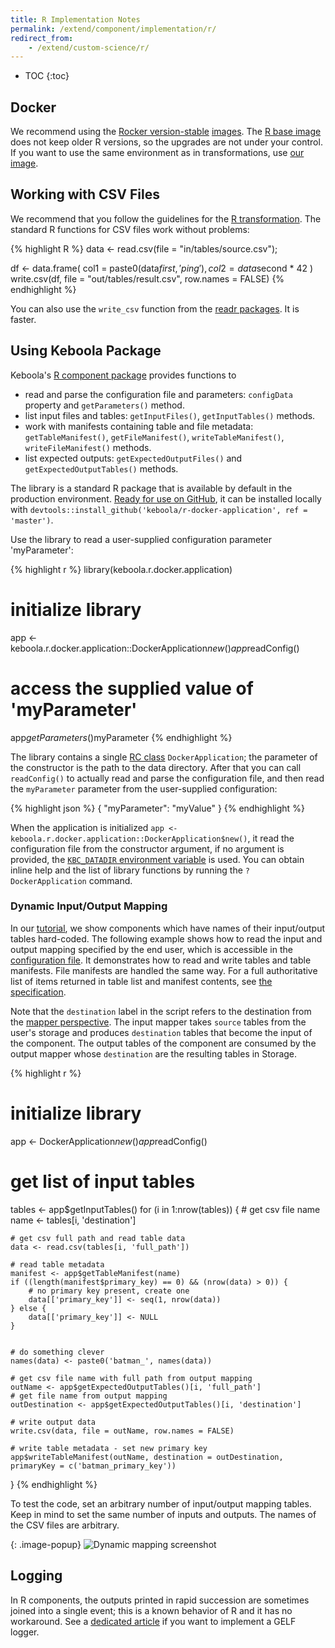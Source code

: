 ```yaml
---
title: R Implementation Notes
permalink: /extend/component/implementation/r/
redirect_from:
    - /extend/custom-science/r/
---
```


* TOC
{:toc}

## Docker
We recommend using the [Rocker version-stable](https://github.com/rocker-org/rocker-versioned) [images](https://hub.docker.com/r/rocker/r-ver/).
The [R base image](https://hub.docker.com/r/rocker/r-base/) does not keep older R versions, so the upgrades are not under your control.
If you want to use the same environment as in transformations, use [our image](#docker).

## Working with CSV Files
We recommend that you follow the guidelines for the [R transformation](https://help.keboola.com/manipulation/transformations/r/#development-tutorial).
The standard R functions for CSV files work without problems:

{% highlight R %}
data <- read.csv(file = "in/tables/source.csv");

df <- data.frame(
  col1 = paste0(data$first, 'ping'),
  col2 = data$second * 42
)
write.csv(df, file = "out/tables/result.csv", row.names = FALSE)
{% endhighlight %}

You can also use the `write_csv` function from the [readr packages](https://cran.r-project.org/web/packages/readr/readr.pdf). It is faster.

## Using Keboola Package
Keboola's [R component package](https://github.com/keboola/r-docker-application) provides functions to

- read and parse the configuration file and parameters: `configData` property and `getParameters()` method.
- list input files and tables: `getInputFiles()`, `getInputTables()` methods.
- work with manifests containing table and file metadata: `getTableManifest()`, `getFileManifest()`, `writeTableManifest()`, `writeFileManifest()` methods.
- list expected outputs: `getExpectedOutputFiles()` and `getExpectedOutputTables()` methods.

The library is a standard R package that is available by default in the production environment.
[Ready for use on GitHub](https://github.com/keboola/r-docker-application), it can be installed locally with `devtools::install_github('keboola/r-docker-application', ref = 'master')`.

Use the library to read a user-supplied configuration parameter 'myParameter':

{% highlight r %}
library(keboola.r.docker.application)
# initialize library
app <- keboola.r.docker.application::DockerApplication$new()
app$readConfig()

# access the supplied value of 'myParameter'
app$getParameters()$myParameter
{% endhighlight %}

The library contains a single [RC class](http://adv-r.had.co.nz/OO-essentials.html#rc) `DockerApplication`; the parameter of the constructor is the path to the data directory.
After that you can call `readConfig()` to actually read and parse the configuration file, and then read the `myParameter` parameter from the user-supplied configuration:

{% highlight json %}
{
    "myParameter": "myValue"
}
{% endhighlight %}

When the application is initialized `app <- keboola.r.docker.application::DockerApplication$new()`, it read the configuration file from the constructor
argument, if no argument is provided, the [`KBC_DATADIR` environment variable](/extend/common-interface/environment/#environment-variables) is used.
You can obtain inline help and the list of library functions by running the `?DockerApplication` command.

### Dynamic Input/Output Mapping
In our [tutorial](/extend/component/tutorial/), we show components which have names of their input/output tables hard-coded.
The following example shows how to read the input and output mapping specified by the end user,
which is accessible in the [configuration file](/extend/common-interface/config-file/). It demonstrates
how to read and write tables and table manifests. File manifests are handled the same way. For a full authoritative list
of items returned in table list and manifest contents, see [the specification](/extend/common-interface/config-file/).

Note that the `destination` label in the script refers to the destination from the
[mapper perspective](/extend/component/tutorial/input-mapping/). The input mapper takes `source` tables
from the user's storage and produces `destination` tables that become the input of the component. The output tables
of the component are consumed by the output mapper whose `destination` are the resulting tables in Storage.

{% highlight r %}
# initialize library
app <- DockerApplication$new()
app$readConfig()

# get list of input tables
tables <- app$getInputTables()
for (i in 1:nrow(tables)) {
    # get csv file name
    name <- tables[i, 'destination']

    # get csv full path and read table data
    data <- read.csv(tables[i, 'full_path'])

    # read table metadata
    manifest <- app$getTableManifest(name)
    if ((length(manifest$primary_key) == 0) && (nrow(data) > 0)) {
        # no primary key present, create one
        data[['primary_key']] <- seq(1, nrow(data))
    } else {
        data[['primary_key']] <- NULL
    }


    # do something clever
    names(data) <- paste0('batman_', names(data))

    # get csv file name with full path from output mapping
    outName <- app$getExpectedOutputTables()[i, 'full_path']
    # get file name from output mapping
    outDestination <- app$getExpectedOutputTables()[i, 'destination']

    # write output data
    write.csv(data, file = outName, row.names = FALSE)

    # write table metadata - set new primary key
    app$writeTableManifest(outName, destination = outDestination, primaryKey = c('batman_primary_key'))
}
{% endhighlight %}

To test the code, set an arbitrary number of input/output mapping tables. Keep in mind to set the same number
of inputs and outputs. The names of the CSV files are arbitrary.

{: .image-popup}
![Dynamic mapping screenshot](/extend/component/dynamic-mapping.png)

## Logging
In R components, the outputs printed in rapid succession are sometimes joined into a single event;
this is a known behavior of R and it has no workaround. See a [dedicated article](/extend/common-interface/logging/#examples) if you want to
implement a GELF logger.
